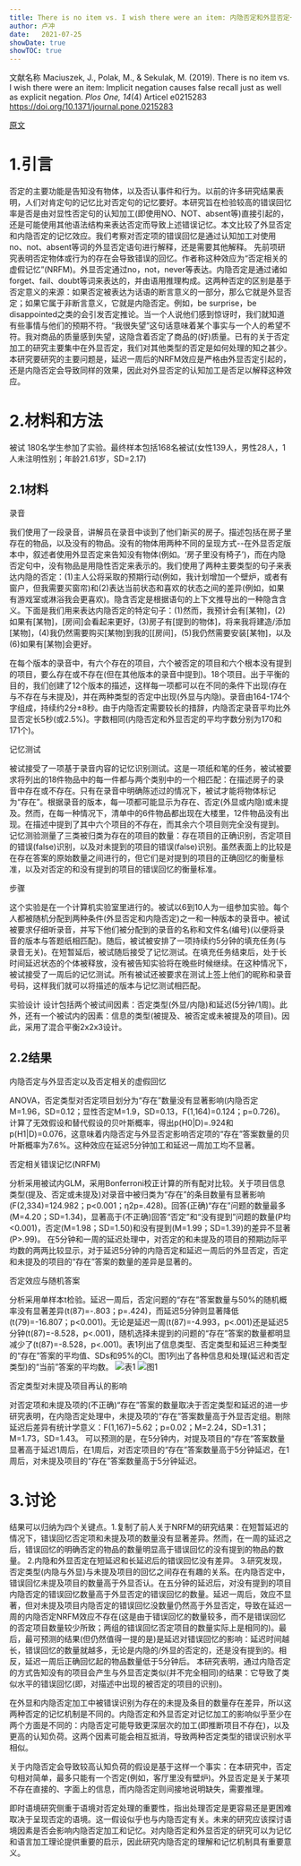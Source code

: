 ```yaml
---
title: There is no item vs. I wish there were an item: 内隐否定和外显否定一样会导致错误回忆
author: 卢冲
date:   2021-07-25
showDate: true 
showTOC: true  
---
```

文献名称
Maciuszek, J., Polak, M., & Sekulak, M. (2019). There is no item vs. I wish there were an item: Implicit negation causes false recall just as well as explicit negation. *Plos One, 14*(4) Articel e0215283
https://doi.org/10.1371/journal.pone.0215283

[原文](../Source_Files/2021-07-25-LC1.pdf)

# 1.引言
否定的主要功能是告知没有物体，以及否认事件和行为。以前的许多研究结果表明，人们对肯定句的记忆比对否定句的记忆要好。本研究旨在检验较高的错误回忆率是否是由对显性否定句的认知加工(即使用NO、NOT、absent等)直接引起的，还是可能使用其他语法结构来表达否定而导致上述错误记忆。本文比较了外显否定和内隐否定的记忆效应。我们考察对否定项的错误回忆是通过认知加工对使用no、not、absent等词的外显否定语句进行解释，还是需要其他解释。
先前项研究表明否定物体或行为的存在会导致错误的回忆。作者称这种效应为“否定相关的虚假记忆”(NRFM)。外显否定通过no，not，never等表达。内隐否定是通过诸如forget、fail、doubt等词来表达的，并由语用推理构成。这两种否定的区别是基于否定意义的来源：如果否定被表达为话语的断言意义的一部分，那么它就是外显否定；如果它属于非断言意义，它就是内隐否定。例如，be surprise，be disappointed之类的会引发否定推论。当一个人说他们感到惊讶时，我们就知道有些事情与他们的预期不符。“我很失望”这句话意味着某个事实与一个人的希望不符。我对商品的质量感到失望，这隐含着否定了商品的(好)质量。已有的关于否定加工的研究主要集中在外显否定，我们对其他类型的否定是如何处理的知之甚少。
本研究要研究的主要问题是，延迟一周后的NRFM效应是严格由外显否定引起的，还是内隐否定会导致同样的效果，因此对外显否定的认知加工是否足以解释这种效应。
# 2.材料和方法
被试
180名学生参加了实验。最终样本包括168名被试(女性139人，男性28人，1人未注明性别；年龄21.61岁，SD=2.17)
## 2.1材料
录音

我们使用了一段录音，讲解员在录音中谈到了他们新买的房子。描述包括在房子里存在的物品，以及没有的物品。没有的物体用两种不同的呈现方式--在外显否定版本中，叙述者使用外显否定来告知没有物体(例如。‘房子里没有椅子’)，而在内隐否定句中，没有物品是用隐性否定来表示的。我们使用了两种主要类型的句子来表达内隐的否定：(1)主人公将采取的预期行动(例如，我计划增加一个壁炉，或者有窗户，但我需要买窗帘)和(2)表达当前状态和喜欢的状态之间的差异(例如，如果有游戏室或淋浴我会更喜欢)。隐含否定是根据语句的上下文推导出的一种隐含含义。下面是我们用来表达内隐否定的特定句子：(1)然而，我预计会有[某物]，(2)如果有[某物]，[房间]会看起来更好，(3)房子有[提到的物体]，将来我将建造/添加[某物]，(4)我仍然需要购买[某物]到我的[[房间]，(5)我仍然需要安装[某物]，以及(6)如果有[某物]会更好。

在每个版本的录音中，有六个存在的项目，六个被否定的项目和六个根本没有提到的项目，要么存在或不存在(但在其他版本的录音中提到)。18个项目。出于平衡的目的，我们创建了12个版本的描述，这样每一项都可以在不同的条件下出现(存在与不存在与未提及)，并在两种类型的否定中出现(外显与内隐)。录音由164-174个字组成，持续约2分±8秒。由于内隐否定需要较长的措辞，内隐否定录音平均比外显否定长5秒(或2.5%)。字数相同(内隐否定和外显否定的平均字数分别为170和171个)。

记忆测试

被试接受了一项基于录音内容的记忆识别测试。这是一项纸和笔的任务，被试被要求将列出的18件物品中的每一件都与两个类别中的一个相匹配：在描述房子的录音中存在或不存在。只有在录音中明确陈述过的情况下，被试才能将物体标记为“存在”。根据录音的版本，每一项都可能显示为存在、否定(外显或内隐)或未提及。然而，在每一种情况下，清单中的6件物品都出现在大楼里，12件物品没有出现。在描述中提到了其中六个项目的不存在，而其余六个项目则完全没有提到。
记忆测验测量了三类被归类为存在的项目的数量：存在项目的正确识别，否定项目的错误(false)识别，以及对未提到的项目的错误(false)识别。虽然表面上的比较是在存在答案的原始数量之间进行的，但它们是对提到的项目的正确回忆的衡量标准，以及对否定的和没有提到的项目的错误回忆的衡量标准。

步骤

这个实验是在一个计算机实验室里进行的。被试以6到10人为一组参加实验。每个人都被随机分配到两种条件(外显否定和内隐否定)之一和一种版本的录音中。被试被要求仔细听录音，并写下他们被分配到的录音的名称和文件名(编号)(以便将录音的版本与答题纸相匹配)。随后，被试被安排了一项持续约5分钟的填充任务(与录音无关)。在短暂延后，被试随后接受了记忆测试。在填充任务结束后，处于长时间延迟状态的个体被释放，没有被告知实验将在晚些时候继续。在这种情况下，被试接受了一周后的记忆测试。所有被试还被要求在测试上签上他们的昵称和录音号码，这样我们就可以将描述的版本与记忆测试相匹配。

实验设计
设计包括两个被试间因素：否定类型(外显/内隐)和延迟(5分钟/1周)。此外，还有一个被试内的因素：信息的类型(被提及、被否定或未被提及的项目)。因此，采用了混合平衡2x2x3设计。

## 2.2结果
内隐否定与外显否定以及否定相关的虚假回忆

ANOVA，否定类型对否定项目划分为“存在”数量没有显著影响(内隐否定M=1.96，SD=0.12；显性否定M=1.9，SD=0.13，F(1,164)=0.124；p=0.726)。
计算了无效假设和替代假设的贝叶斯概率，得出p(H0|D)=.924和p(H1|D)=0.076，这意味着内隐否定与外显否定影响否定项的“存在”答案数量的贝叶斯概率为7.6%。这种效应在延迟5分钟加工和延迟一周加工均不显著。

否定相关错误记忆(NRFM)

分析采用被试内GLM，采用Bonferroni校正计算的所有配对比较。关于项目信息类型(提及、否定或未提及)对录音中被归类为“存在”的条目数量有显著影响(F(2,334)=124.982；p<0.001；η2p=.428)。回答(正确)“存在”问题的数量最多(M=4.20；SD=1.34)，显著高于(不正确)回答“否定”和“没有提到”问题的数量(P均<0.001)，否定(M=1.98；SD=1.50)和没有提到(M=1.99；SD=1.39)的差异不显著(P>.99)。
在5分钟和一周的延迟处理中，对否定的和未提及的项目的预期边际平均数的两两比较显示，对于延迟5分钟的内隐否定和延迟一周后的外显否定，否定和未提及的项目的“存在”答案的数量的差异是显著的。

否定效应与随机答案

分析采用单样本t检验。延迟一周后，否定问题的“存在”答案数量与50%的随机概率没有显著差异(t(87)=-.803；p=.424)，而延迟5分钟则显著降低(t(79)=-16.807；p<0.001)。无论是延迟一周(t(87)=-4.993，p<.001)还是延迟5分钟(t(87)=-8.528，p<.001)，随机选择未提到的问题的“存在”答案的数量都明显减少了(t(87)=-8.528，p<.001)。表1列出了信息类型、否定类型和延迟三种类型的“存在”答案的平均值、SDs和95%的CI。图1列出了各种信息和处理(延迟和否定类型)的“当前”答案的平均数。
![表1](../Supporting_Information/2021-07-25-LC1-Table1.png)
![图1](../Supporting_Information/2021-07-25-LC1-Fig1.png)

否定类型对未提及项目再认的影响

对否定项和未提及项的(不正确)“存在”答案的数量取决于否定类型和延迟的进一步研究表明，在内隐否定处理中，未提及项的“存在”答案数量高于外显否定组。剔除延迟后差异有统计学意义：F(1,167)=5.62；p=0.02；M=2.24，SD=1.31；M=1.73，SD=1.43。
可以预测的是，在5分钟内，对提及项目的“存在”答案数量显著高于延迟1周后，在1周后，对否定项目的“存在”答案数量高于5分钟延迟，在1周后，对未提及项目的“存在”答案数量高于5分钟延迟。
# 3.讨论
结果可以归纳为四个关键点。1.复制了前人关于NRFM的研究结果：在短暂延迟的情况下，错误回忆否定项和未提及项的数量没有显著差异。然而，在一周的延迟之后，错误回忆的明确否定的物品的数量明显高于错误回忆的没有提到的物品的数量。
2.内隐和外显否定在短延迟和长延迟后的错误回忆没有差异。
3.研究发现，否定类型(内隐与外显)与未提及项目的回忆之间存在有趣的关系。在内隐否定中，错误回忆未提及项目的数量高于外显否认。在五分钟的延迟后，对没有提到的项目内隐否定的错误回忆数量高于外显否定的错误回忆的数量。延迟一周后，效应不显著，但对未提及项目内隐否定的错误回忆没数量仍然高于外显否定，导致在延迟一周的内隐否定NRFM效应不存在(这是由于错误回忆的数量较多，而不是错误回忆的否定项目数量较少所致；两组的错误回忆否定项目的数量实际上是相同的)。最后，最可预测的结果(但仍然值得一提的是)是延迟对错误回忆的影响：延迟时间越长，错误回忆的数量就越多，无论是内隐的/外显的否定的，还是没有提到的。相反，延迟一周后正确回忆起的物品数量低于5分钟后。
本研究表明，通过内隐否定的方式告知没有的项目会产生与外显否定类似(并不完全相同)的结果：它导致了类似水平的错误回忆(即，对描述中出现的被否定的项目的识别)。

在外显和内隐否定加工中被错误识别为存在的未提及条目的数量存在差异，所以这两种否定的记忆机制是不同的。内隐否定和外显否定对记忆加工的影响似乎至少在两个方面是不同的：内隐否定可能导致更深层次的加工(即推断项目不存在)，以及更高的认知负荷。这两个因素可能会相互抵消，导致两种否定类型的错误识别水平相似。

关于内隐否定会导致较高认知负荷的假设是基于这样一个事实：在本研究中，否定句相对简单，最多只能有一个否定(例如，客厅里没有壁炉)。外显否定是关于某项不存在直接的、字面上的信息，而内隐否定则间接地说明缺失，需要推理。

即时语境研究侧重于语境对否定处理的重要性，指出处理否定是更容易还是更困难取决于呈现否定的语境。这一假设似乎也与内隐否定有关。未来的研究应该探讨语境因素是否会影响内隐否定加工和记忆。对内隐否定和外显否定的研究可以为记忆和语言加工理论提供重要的启示，因此研究内隐否定的理解和记忆机制具有重要意义。

























